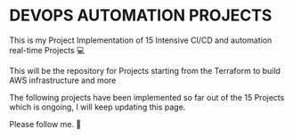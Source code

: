 
# DEVOPS AUTOMATION PROJECTS


This is my Project Implementation of 15 Intensive CI/CD and automation real-time Projects 💻 

This will be the repository for Projects starting from the Terraform to build AWS infrastructure and more

The following projects have been implemented so far out of the 15 Projects which is ongoing, I will keep updating this page. 

Please follow me. 🌷